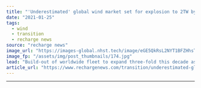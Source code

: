 ```yaml
---
title: "'Underestimated' global wind market set for explosion to 2TW by 2030 -  report"
date: "2021-01-25"
tags: 
  - wind
  - transition
  - recharge news
source: "recharge news"
image_url: "https://images-global.nhst.tech/image/eGE5QkRsL2NYT1BFZHhsTnJsQ1RKZDlHOGQ5aHlqTndPcDdmVmgxejhYcz0=/nhst/binary/19275ac36396a09a78b0cff9b70f5e59"
image_fp: "/assets/img/post_thumbnails/174.jpg"
lead: "Build-out of worldwide fleet to expand three-fold this decade as China leads the pack with almost 650GW of new plant in the pipeline, says analyst Rethink Energy"
article_url: "https://www.rechargenews.com/transition/underestimated-global-wind-market-set-for-explosion-to-2tw-by-2030-report/2-1-950102"
---
```


---

